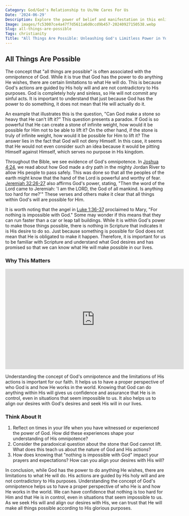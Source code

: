 ```yaml
---
Category: God/God's Relationship to Us/He Cares For Us
Date: '2024-06-29'
Description: Explore the power of belief and manifestation in this enlightening article about how all things are possible when you unlock your potential. Discover the limitless opportunities that await with a positive mindset.
Image: images/fc53007ce4a47f7d5611a6d0ccd9b457-20240927150538.webp
Slug: all-things-are-possible
Tags: christianity
Title: "All Things Are Possible: Unleashing God's Limitless Power in Your Life"
---
```


## All Things Are Possible

The concept that "all things are possible" is often associated with the omnipotence of God. While it is true that God has the power to do anything He wishes, there are certain limitations to what He will do. This is because God's actions are guided by His holy will and are not contradictory to His purposes. God is completely holy and sinless, so He will not commit any sinful acts. It is important to understand that just because God has the power to do something, it does not mean that He will actually do it.

An example that illustrates this is the question, "Can God make a stone so heavy that He can't lift it?" This question presents a paradox. If God is so powerful that He can create a stone of infinite weight, how would it be possible for Him not to be able to lift it? On the other hand, if the stone is truly of infinite weight, how would it be possible for Him to lift it? The answer lies in the fact that God will not deny Himself. In this case, it seems that He would not even consider such an idea because it would be pitting Himself against Himself, which serves no purpose in His kingdom.

Throughout the Bible, we see evidence of God's omnipotence. In [Joshua 4:24](https://www.bibleref.com/Joshua/4/Joshua-4-24.html), we read about how God made a dry path in the mighty Jordan River to allow His people to pass safely. This was done so that all the peoples of the earth might know that the hand of the Lord is powerful and worthy of fear. [Jeremiah 32:26-27](https://www.bibleref.com/Jeremiah/32/Jeremiah-32-26.html) also affirms God's power, stating, "Then the word of the Lord came to Jeremiah: 'I am the LORD, the God of all mankind. Is anything too hard for me?'" These verses and others make it clear that all things within God's will are possible for Him.

It is worth noting that the angel in [Luke 1:36-37](https://www.bibleref.com/Luke/1/Luke-1-36.html) proclaimed to Mary, "For nothing is impossible with God." Some may wonder if this means that they can run faster than a car or leap tall buildings. While it is within God's power to make those things possible, there is nothing in Scripture that indicates it is His desire to do so. Just because something is possible for God does not mean that He is obligated to make it happen. Therefore, it is important for us to be familiar with Scripture and understand what God desires and has promised so that we can know what He will make possible in our lives.

### Why This Matters


<iframe width="560" height="315" src="https://www.youtube.com/embed/EqYBXFYYsxc" frameborder="0" allow="autoplay; encrypted-media" allowfullscreen></iframe>


Understanding the concept of God's omnipotence and the limitations of His actions is important for our faith. It helps us to have a proper perspective of who God is and how He works in the world. Knowing that God can do anything within His will gives us confidence and assurance that He is in control, even in situations that seem impossible to us. It also helps us to align our desires with God's desires and seek His will in our lives.

### Think About It

1. Reflect on times in your life when you have witnessed or experienced the power of God. How did these experiences shape your understanding of His omnipotence?
2. Consider the paradoxical question about the stone that God cannot lift. What does this teach us about the nature of God and His actions?
3. How does knowing that "nothing is impossible with God" impact your prayers and expectations? How can you align your desires with His will?

In conclusion, while God has the power to do anything He wishes, there are limitations to what He will do. His actions are guided by His holy will and are not contradictory to His purposes. Understanding the concept of God's omnipotence helps us to have a proper perspective of who He is and how He works in the world. We can have confidence that nothing is too hard for Him and that He is in control, even in situations that seem impossible to us. As we seek His will and align our desires with His, we can trust that He will make all things possible according to His glorious purposes.